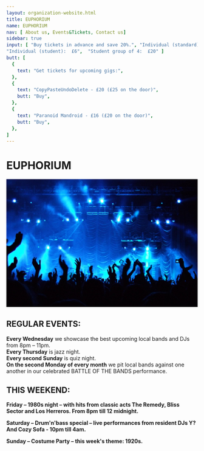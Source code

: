 ```yaml
---
layout: organization-website.html
title: EUPHORIUM
name: EUPHORIUM
nav: [ About us, Events&Tickets, Contact us]
sidebar: true
input: [ "Buy tickets in advance and save 20%.", "Individual (standard):	£10", "Couples:	£16",
"Individual (student):	£6",  "Student group of 4:	£20" ]
butt: [
  {
    text: "Get tickets for upcoming gigs:",
  },
  {
    text: "CopyPasteUndoDelete - £20 (£25 on the door)",
    butt: "Buy",
  },
  {
    text: "Paranoid Mandroid - £16 (£20 on the door)",
    butt: "Buy",
  },
]
---
```

# EUPHORIUM

![](../../assets/images/euphorium-2.jpg)

## REGULAR EVENTS:

**Every Wednesday** we showcase the best upcoming local bands and DJs from 8pm – 11pm.  
**Every Thursday** is jazz night.  
**Every second Sunday** is quiz night.  
**On the second Monday of every month** we pit local bands against one another in our celebrated BATTLE OF THE BANDS performance.

## THIS WEEKEND:

**Friday – 1980s night – with hits from classic acts The Remedy, Bliss Sector and Los Herreros. From 8pm till 12 midnight.**

**Saturday – Drum'n'bass special – live performances from resident DJs Y? And Cozy Sofa - 10pm till 4am.**

**Sunday – Costume Party – this week's theme: 1920s.**
